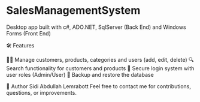 # SalesManagementSystem

Desktop app built with c#, ADO.NET, SqlServer (Back End) and Windows Forms (Front End)

🛠️ Features

🧑‍💼 Manage customers, products, categories and users (add, edit, delete)
🔍 Search functionality for customers and products
🔐 Secure login system with user roles (Admin/User)
💾 Backup and restore the database

👤 Author
Sidi Abdullah Lemrabott
Feel free to contact me for contributions, questions, or improvements.